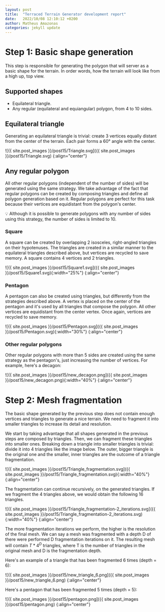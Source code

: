 ```yaml
---
layout: post
title:  "Terraced Terrain Generator development report"
date:   2022/10/08 12:10:12 +0200
author: Matheus Amazonas
categories: jekyll update
---
```

# Step 1: Basic shape generation

This step is responsible for generating the polygon that will server as a basic shape for the terrain. In order words, how the terrain will look like from a high up, top view. 

## Supported shapes

- Equilateral triangle.
- Any regular (equilateral and equiangular) polygon, from 4 to 10 sides.

## Equilateral triangle

Generating an equilateral triangle is trivial: create 3 vertices equally distant from the center of the terrain. Each pair forms a 60° angle with the center.

![{{ site.post_images }}/post15/Triangle.svg]({{ site.post_images }}/post15/Triangle.svg)
{:align="center"}

## Any regular polygon

All other regular polygons (independent of the number of sides) will be generated using the same strategy. We take advantage of the fact that regular polygons can be created by composing triangles and define all polygon generation based on it. Regular polygons are perfect for this task because their vertices are equidistant from the polygon's center.

<aside>
💡 Although it is possible to generate polygons with any number of sides using this strategy, the number of sides is limited to 10.
</aside>

### Square

A square can be created by overlapping 2 isosceles, right-angled triangles on their hypotenuses. The triangles are created in a similar manner to the equilateral triangles described above, but vertices are recycled to save memory. A square contains 4 vertices and 2 triangles.

![{{ site.post_images }}/post15/Square1.svg]({{ site.post_images }}/post15/Square1.svg){:width="25%"}
{:align="center"}

### Pentagon

A pentagon can also be created using triangles, but differently from the strategies described above. A vertex is placed on the center of the pentagon and it's used by all triangles that compose the polygon. All other vertices are equidistant from the center vertex. Once again, vertices are recycled to save memory.

![{{ site.post_images }}/post15/Pentagon.svg]({{ site.post_images }}/post15/Pentagon.svg){:width="30%"}
{:align="center"}

### Other regular polygons

Other regular polygons with more than 5 sides are created using the same strategy as the pentagon's, just increasing the number of vertices. For example, here's a decagon:

![{{ site.post_images }}/post15/new_decagon.png]({{ site.post_images }}/post15/new_decagon.png){:width="40%"}
{:align="center"}

# Step 2: Mesh fragmentation

The basic shape generated by the previous step does not contain enough vertices and triangles to generate a nice terrain. We need to fragment it into smaller triangles to increase its detail and resolution. 

We start by taking advantage that all shapes generated in the previous steps are composed by triangles. Then, we can fragment these triangles into smaller ones. Breaking down a triangle into smaller triangles is trivial: divide it into 4 triangles like the image below. The outer, bigger triangle is the original one and the smaller, inner triangles are the outcome of a triangle fragmentation.

![{{ site.post_images }}/post15/Triangle_fragmentation.svg]({{ site.post_images }}/post15/Triangle_fragmentation.svg){:width="40%"}
{:align="center"}

The fragmentation can continue recursively, on the generated triangles. If we fragment the 4 triangles above, we would obtain the following 16 triangles.

![{{ site.post_images }}/post15/Triangle_fragmentation-2_iterations.svg]({{ site.post_images }}/post15/Triangle_fragmentation-2_iterations.svg){:width="40%"}
{:align="center"}

The more fragmentation iterations we perform, the higher is the resolution of the final mesh. We can say a mesh was fragmented with a depth D of there were performed D fragmentation iterations on it. The resulting mesh will contain $T * 4^D$ triangles, where T is the number of triangles in the original mesh and D is the fragmentation depth.

Here's an example of a triangle that has been fragmented 6 times (depth = 6):

![{{ site.post_images }}/post15/new_triangle_6.png]({{ site.post_images }}/post15/new_triangle_6.png)
{:align="center"}

Here's a pentagon that has been fragmented 5 times (depth = 5):

![{{ site.post_images }}/post15/pentagon.png]({{ site.post_images }}/post15/pentagon.png)
{:align="center"}